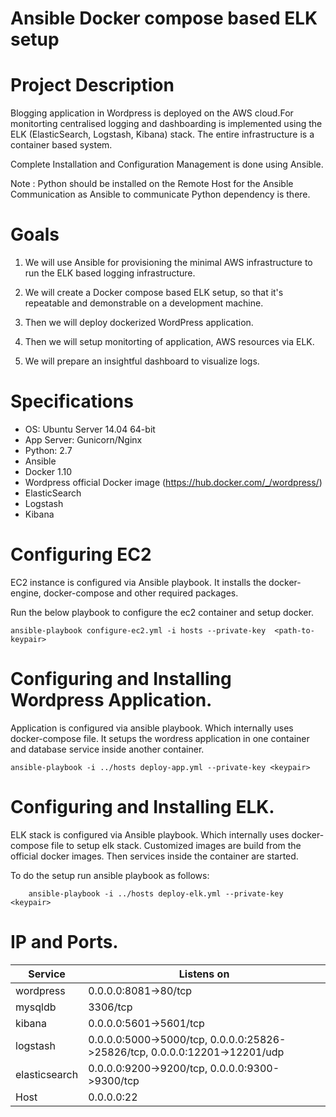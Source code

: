 #  Ansible Docker compose based ELK setup

# Project Description

  Blogging application in Wordpress is deployed on the AWS
  cloud.For monitorting centralised logging 
  and dashboarding is implemented using the ELK (ElasticSearch, Logstash, Kibana) 
  stack. The entire infrastructure is a container based system.

Complete Installation and Configuration Management is done using Ansible.  

Note : Python should be installed on the Remote Host for the Ansible Communication as Ansible to communicate Python dependency is there.

# Goals

  1. We will use Ansible for provisioning the minimal AWS infrastructure to
     run the ELK based logging infrastructure.

  2. We will create a Docker compose based ELK setup, so that it's repeatable
     and demonstrable on a development machine.
  
  3. Then we will deploy dockerized WordPress application.

  4. Then we will setup monitorting of application, AWS resources via ELK.

  5. We will prepare an insightful dashboard to visualize logs.

  
# Specifications

  - OS: Ubuntu Server 14.04 64-bit
  - App Server: Gunicorn/Nginx
  - Python: 2.7
  - Ansible
  - Docker 1.10
  - Wordpress official Docker image (https://hub.docker.com/_/wordpress/)
  - ElasticSearch
  - Logstash
  - Kibana
  
 # Configuring EC2
 
EC2 instance is configured via Ansible playbook. It installs the docker-engine, docker-compose and other required packages.

Run the below playbook to configure the ec2 container and setup docker.
```
ansible-playbook configure-ec2.yml -i hosts --private-key  <path-to-keypair>
```

# Configuring and Installing Wordpress Application.

Application is configured via ansible playbook. Which internally uses docker-compose file. It setups the wordress application in one container and database service inside another container.

```
ansible-playbook -i ../hosts deploy-app.yml --private-key <keypair>
```

# Configuring and Installing ELK.
 
ELK stack is configured via Ansible playbook. Which internally uses docker-compose file to setup elk stack. Customized images are build from the official docker images. Then services inside the container are started.

To do the setup run ansible playbook as follows:
```
    ansible-playbook -i ../hosts deploy-elk.yml --private-key <keypair>
```

# IP and Ports.

 Service  | Listens on |
| ------------- | ------------- |
| wordpress  | 0.0.0.0:8081->80/tcp  |
| mysqldb  | 3306/tcp  |
| kibana  | 0.0.0.0:5601->5601/tcp  |
| logstash  | 0.0.0.0:5000->5000/tcp, 0.0.0.0:25826->25826/tcp, 0.0.0.0:12201->12201/udp  |
| elasticsearch  | 0.0.0.0:9200->9200/tcp, 0.0.0.0:9300->9300/tcp |
| Host  | 0.0.0.0:22  |

